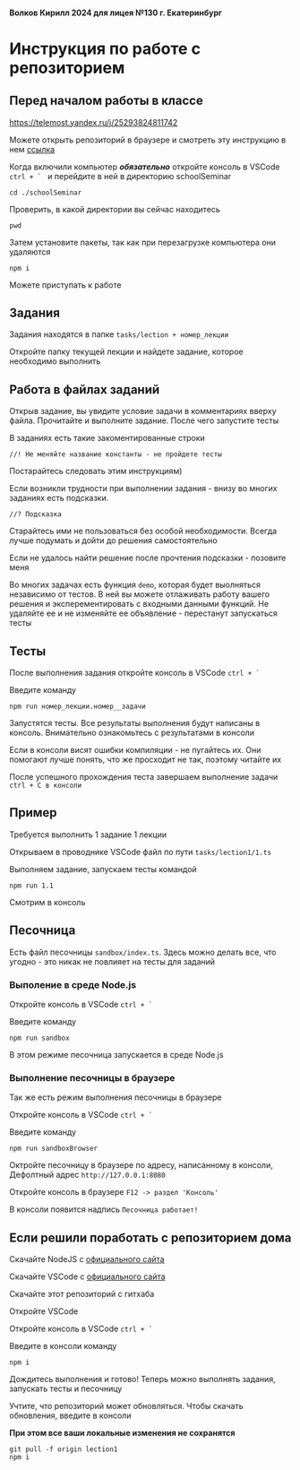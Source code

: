 #### Волков Кирилл 2024 для лицея №130 г. Екатеринбург

# Инструкция по работе с репозиторием

## Перед началом работы в классе

https://telemost.yandex.ru/j/25293824811742

Можете открыть репозиторий в браузере и смотреть эту инструкцию в нем
[ссылка](https://github.com/caimanchik/schoolSeminar)

Когда включили компьютер __*обязательно*__ откройте консоль в VSCode ```ctrl + ` ``` и перейдите в ней в директорию schoolSeminar 

```
cd ./schoolSeminar
```

Проверить, в какой директории вы сейчас находитесь 

```
pwd
```

Затем установите пакеты, так как при перезагрузке компьютера они удаляются

```
npm i
```

Можете приступать к работе

## Задания

Задания находятся в папке ``` tasks/lection + номер_лекции ```

Откройте папку текущей лекции и найдете задание, которое необходимо выполнить

## Работа в файлах заданий

Открыв задание, вы увидите условие задачи в комментариях вверху файла. Прочитайте и выполните задание. После чего запустите тесты

В заданиях есть такие закоментированные строки
```
//! Не меняйте название константы - не пройдете тесты
```

Постарайтесь следовать этим инструкциям)

Если возникли трудности при выполнении задания - внизу во многих заданиях есть подсказки.
```
//? Подсказка
```
Старайтесь ими не пользоваться без особой необходимости. Всегда лучше подумать и дойти до решения самостоятельно

Если не удалось найти решение после прочтения подсказки - позовите меня

Во многих задачах есть функция ```demo```, которая будет выолняться независимо от тестов. В ней вы можете отлаживать работу вашего решения и эксперементировать с входными данными функций. Не удаляйте ее и не изменяйте ее объявление - перестанут запускаться тесты

## Тесты
После выполнения задания откройте консоль в VSCode ```ctrl + ` ```

Введите команду 
```
npm run номер_лекции.номер__задачи
```

Запустятся тесты. Все результаты выполнения будут написаны в консоль. Внимательно ознакомьтесь с результатами в консоли

Если в консоли висят ошибки компиляции - не пугайтесь их. Они помогают лучше понять, что же просходит не так, поэтому читайте их

После успешного прохождения теста завершаем выполнение задачи ``` ctrl + C в консоли``` 

## Пример
Требуется выполнить 1 задание 1 лекции

Открываем в проводнике VSCode файл по пути ``` tasks/lection1/1.ts ```

Выполняем задание, запускаем тесты командой 
```
npm run 1.1
```

Смотрим в консоль

## Песочница 
Есть файл песочницы ``` sandbox/index.ts ```.
Здесь можно делать все, что угодно - это никак не повлияет на тесты для заданий

### Выполение в среде Node.js

Откройте консоль в VSCode ``` ctrl + ` ```

Введите команду 
```
npm run sandbox 
```

В этом режиме песочница запускается в среде Node.js

### Выполнение песочницы в браузере

Так же есть режим выполнения песочницы в браузере 

Откройте консоль в VSCode ``` ctrl + ` ```

Введите команду 
```
npm run sandboxBrowser 
```

Октройте песочницу в браузере по адресу, написанному в консоли, Дефолтный адрес ``` http://127.0.0.1:8080 ```

Откройте консоль в браузере ``` F12 -> раздел 'Консоль' ```

В консоли появится надпись ``` Песочница работает! ```

## Если решили поработать с репозиторием дома

Скачайте NodeJS с [официального сайта](https://nodejs.org/en)

Скачайте VSCode c [официального сайта](https://code.visualstudio.com/)

Скачайте этот репозиторий с гитхаба

Откройте VSCode

Откройте консоль в VSCode ``` ctrl + ` ```

Введите в консоли команду 
``` 
npm i 
```

Дождитесь выполнения и готово! Теперь можно выполнять задания, запускать тесты и песочницу

Учтите, что репозиторий может обновляться. Чтобы скачать обновления, введите в консоли

__При этом все ваши локальные изменения не сохранятся__

```
git pull -f origin lection1
npm i
```
